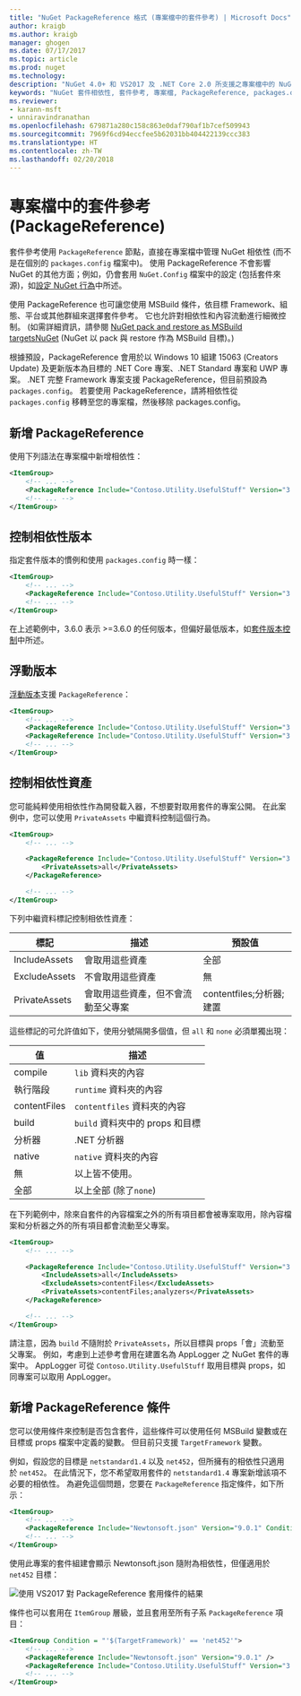 ```yaml
---
title: "NuGet PackageReference 格式 (專案檔中的套件參考) | Microsoft Docs"
author: kraigb
ms.author: kraigb
manager: ghogen
ms.date: 07/17/2017
ms.topic: article
ms.prod: nuget
ms.technology: 
description: "NuGet 4.0+ 和 VS2017 及 .NET Core 2.0 所支援之專案檔中的 NuGet PackageReference 詳細資料"
keywords: "NuGet 套件相依性, 套件參考, 專案檔, PackageReference, packages.config, VS2017, Visual Studio 2017, NuGet 4, .NET Core 2.0"
ms.reviewer:
- karann-msft
- unniravindranathan
ms.openlocfilehash: 679871a280c158c863e0daf790af1b7cef509943
ms.sourcegitcommit: 7969f6cd94eccfee5b62031bb404422139ccc383
ms.translationtype: HT
ms.contentlocale: zh-TW
ms.lasthandoff: 02/20/2018
---
```

# <a name="package-references-packagereference-in-project-files"></a>專案檔中的套件參考 (PackageReference)

套件參考使用 `PackageReference` 節點，直接在專案檔中管理 NuGet 相依性 (而不是在個別的 `packages.config` 檔案中)。 使用 PackageReference 不會影響 NuGet 的其他方面；例如，仍會套用 `NuGet.Config` 檔案中的設定 (包括套件來源)，如[設定 NuGet 行為](configuring-nuget-behavior.md)中所述。

使用 PackageReference 也可讓您使用 MSBuild 條件，依目標 Framework、組態、平台或其他群組來選擇套件參考。 它也允許對相依性和內容流動進行細微控制。 (如需詳細資訊，請參閱 [NuGet pack and restore as MSBuild targetsNuGet](../reference/msbuild-targets.md) (NuGet 以 pack 與 restore 作為 MSBuild 目標)。)

根據預設，PackageReference 會用於以 Windows 10 組建 15063 (Creators Update) 及更新版本為目標的 .NET Core 專案、.NET Standard 專案和 UWP 專案。 .NET 完整 Framework 專案支援 PackageReference，但目前預設為 `packages.config`。 若要使用 PackageReference，請將相依性從 `packages.config` 移轉至您的專案檔，然後移除 packages.config。

## <a name="adding-a-packagereference"></a>新增 PackageReference

使用下列語法在專案檔中新增相依性：

```xml
<ItemGroup>
    <!-- ... -->
    <PackageReference Include="Contoso.Utility.UsefulStuff" Version="3.6.0" />
    <!-- ... -->
</ItemGroup>
```

## <a name="controlling-dependency-version"></a>控制相依性版本

指定套件版本的慣例和使用 `packages.config` 時一樣：

```xml
<ItemGroup>
    <!-- ... -->
    <PackageReference Include="Contoso.Utility.UsefulStuff" Version="3.6.0" />
    <!-- ... -->
</ItemGroup>
```

在上述範例中，3.6.0 表示 >=3.6.0 的任何版本，但偏好最低版本，如[套件版本控制](../reference/package-versioning.md#version-ranges-and-wildcards)中所述。

## <a name="floating-versions"></a>浮動版本

[浮動版本](../consume-packages/dependency-resolution.md#floating-versions)支援 `PackageReference`：

```xml
<ItemGroup>
    <!-- ... -->
    <PackageReference Include="Contoso.Utility.UsefulStuff" Version="3.6.*" />
    <PackageReference Include="Contoso.Utility.UsefulStuff" Version="3.6.0-beta*" />
    <!-- ... -->
</ItemGroup>
```

## <a name="controlling-dependency-assets"></a>控制相依性資產

您可能純粹使用相依性作為開發載入器，不想要對取用套件的專案公開。 在此案例中，您可以使用 `PrivateAssets` 中繼資料控制這個行為。

```xml
<ItemGroup>
    <!-- ... -->

    <PackageReference Include="Contoso.Utility.UsefulStuff" Version="3.6.0">
        <PrivateAssets>all</PrivateAssets>
    </PackageReference>

    <!-- ... -->
</ItemGroup>
```

下列中繼資料標記控制相依性資產：

| 標記 | 描述 | 預設值 |
| --- | --- | --- |
| IncludeAssets | 會取用這些資產 | 全部 |
| ExcludeAssets | 不會取用這些資產 | 無 |
| PrivateAssets | 會取用這些資產，但不會流動至父專案 | contentfiles;分析器;建置 |

這些標記的可允許值如下，使用分號隔開多個值，但 `all` 和 `none` 必須單獨出現：

| 值 | 描述 |
| --- | ---
| compile | `lib` 資料夾的內容 |
| 執行階段 | `runtime` 資料夾的內容 |
| contentFiles | `contentfiles` 資料夾的內容 |
| build | `build` 資料夾中的 props 和目標 |
| 分析器 | .NET 分析器 |
| native | `native` 資料夾的內容 |
| 無 | 以上皆不使用。 |
| 全部 | 以上全部 (除了`none`) |

在下列範例中，除來自套件的內容檔案之外的所有項目都會被專案取用，除內容檔案和分析器之外的所有項目都會流動至父專案。

```xml
<ItemGroup>
    <!-- ... -->

    <PackageReference Include="Contoso.Utility.UsefulStuff" Version="3.6.0">
        <IncludeAssets>all</IncludeAssets>
        <ExcludeAssets>contentFiles</ExcludeAssets>
        <PrivateAssets>contentFiles;analyzers</PrivateAssets>
    </PackageReference>

    <!-- ... -->
</ItemGroup>
```

請注意，因為 `build` 不隨附於 `PrivateAssets`，所以目標與 props「會」流動至父專案。 例如，考慮到上述參考會用在建置名為 AppLogger 之 NuGet 套件的專案中。 AppLogger 可從 `Contoso.Utility.UsefulStuff` 取用目標與 props，如同專案可以取用 AppLogger。

## <a name="adding-a-packagereference-condition"></a>新增 PackageReference 條件

您可以使用條件來控制是否包含套件，這些條件可以使用任何 MSBuild 變數或在目標或 props 檔案中定義的變數。 但目前只支援 `TargetFramework` 變數。

例如，假設您的目標是 `netstandard1.4` 以及 `net452`，但所擁有的相依性只適用於 `net452`。 在此情況下，您不希望取用套件的 `netstandard1.4` 專案新增該項不必要的相依性。 為避免這個問題，您要在 `PackageReference` 指定條件，如下所示：

```xml
<ItemGroup>
    <!-- ... -->
    <PackageReference Include="Newtonsoft.json" Version="9.0.1" Condition="'$(TargetFramework)' == 'net452'" />
    <!-- ... -->
</ItemGroup>
```

使用此專案的套件組建會顯示 Newtonsoft.json 隨附為相依性，但僅適用於 `net452` 目標：

![使用 VS2017 對 PackageReference 套用條件的結果](media/PackageReference-Condition.png)

條件也可以套用在 `ItemGroup` 層級，並且套用至所有子系 `PackageReference` 項目：

```xml
<ItemGroup Condition = "'$(TargetFramework)' == 'net452'">
    <!-- ... -->
    <PackageReference Include="Newtonsoft.json" Version="9.0.1" />
    <PackageReference Include="Contoso.Utility.UsefulStuff" Version="3.6.0" />
    <!-- ... -->
</ItemGroup>
```
